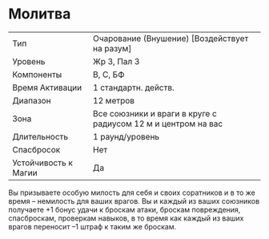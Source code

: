 # Молитва

|                      |                                                               |
| -------------------- | ------------------------------------------------------------- |
| Тип                  | Очарование (Внушение) [Воздействует на разум]                 |
| Уровень              | Жр 3, Пал 3                                                   |
| Компоненты           | В, С, БФ                                                      |
| Время Активации      | 1 стандартн. действ.                                          | 
| Диапазон             | 12 метров                                                     |
| Зона                 | Все союзники и враги в круге с радиусом 12 м и центром на вас |
| Длительность         | 1 раунд/уровень                                               |
| Спасбросок           | Нет                                                           |
| Устойчивость к Магии | Да                                                            |

Вы призываете особую милость для себя и своих соратников и в то же время – немилость для ваших врагов. Вы и каждый из ваших союзников получаете +1 бонус удачи к броскам атаки, броскам повреждения, спасброскам, проверкам навыков, в то время как каждый из ваших врагов переносит –1 штраф к таким же броскам.